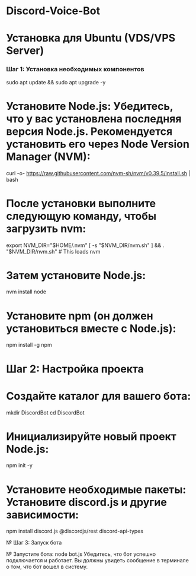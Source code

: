 # Discord-Voice-Bot

# Установка для Ubuntu (VDS/VPS Server)

### Шаг 1: Установка необходимых компонентов

sudo apt update && sudo apt upgrade -y

# Установите Node.js: Убедитесь, что у вас установлена последняя версия Node.js. Рекомендуется установить его через Node Version Manager (NVM):
curl -o- https://raw.githubusercontent.com/nvm-sh/nvm/v0.39.5/install.sh | bash

# После установки выполните следующую команду, чтобы загрузить nvm:
export NVM_DIR="$HOME/.nvm"
[ -s "$NVM_DIR/nvm.sh" ] && \. "$NVM_DIR/nvm.sh" # This loads nvm

# Затем установите Node.js:
nvm install node

# Установите npm (он должен установиться вместе с Node.js):
npm install -g npm

# Шаг 2: Настройка проекта

# Создайте каталог для вашего бота:
mkdir DiscordBot
cd DiscordBot

# Инициализируйте новый проект Node.js:
npm init -y

# Установите необходимые пакеты: Установите discord.js и другие зависимости:

npm install discord.js @discordjs/rest discord-api-types

№ Шаг 3: Запуск бота

№ Запустите бота:
node bot.js
Убедитесь, что бот успешно подключается и работает. Вы должны увидеть сообщение в терминале о том, что бот вошел в систему.

